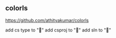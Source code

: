 ## colorls

https://github.com/athityakumar/colorls

add cs type to ""
add csproj to ""
add sln to ""